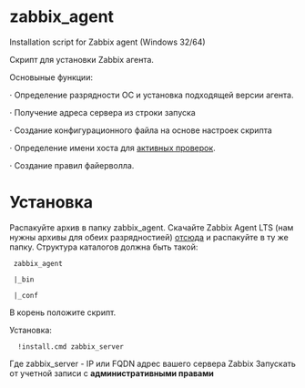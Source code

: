 

# zabbix_agent
Installation script for Zabbix agent (Windows 32/64)

Скрипт для установки Zabbix агента.

Основыные функции:
 
 ⋅ Определение разрядности ОС и установка подходящей версии агента.
 
 ⋅ Получение адреса сервера из строки запуска
 
 ⋅ Создание конфигурационного файла на основе настроек скрипта
 
 ⋅ Определение имени хоста для [активных проверок](https://www.zabbix.com/documentation/current/ru/manual/appendix/items/activepassive).
 
 ⋅ Создание правил файерволла.

# Установка

Распакуйте архив в папку zabbix_agent. 
Cкачайте Zabbix Agent LTS (нам нужны архивы для обеих разрядностией) [отсюда](https://www.zabbix.com/download_agents)  и распакуйте в ту же папку.
Структура каталогов должна быть такой:  

     zabbix_agent
     
     |_bin
     
     |_conf
     

 В корень положите скрипт.
 
  Установка:

      !install.cmd zabbix_server

 Где zabbix_server - IP или FQDN адрес вашего сервера Zabbix
 Запускать от учетной записи с **административными правами**
